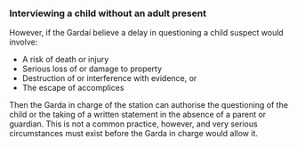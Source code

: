 ###  **Interviewing a child without an adult present**

However, if the Gardaí believe a delay in questioning a child suspect would
involve:

  * A risk of death or injury 
  * Serious loss of or damage to property 
  * Destruction of or interference with evidence, or 
  * The escape of accomplices 

Then the Garda in charge of the station can authorise the questioning of the
child or the taking of a written statement in the absence of a parent or
guardian. This is not a common practice, however, and very serious
circumstances must exist before the Garda in charge would allow it.
